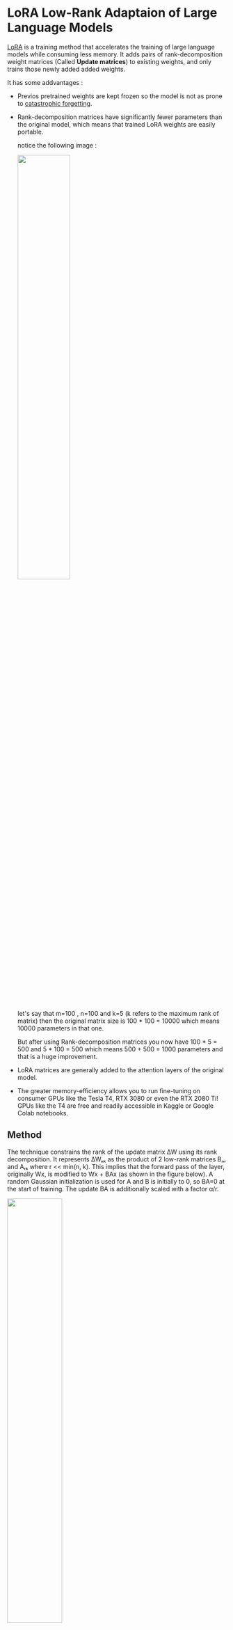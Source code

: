 # LoRA Low-Rank Adaptaion of Large Language Models

[LoRA](https://arxiv.org/abs/2106.09685) is a training method that accelerates the training of large language models while consuming less memory.
It adds pairs of rank-decomposition weight matrices (Called **Update matrices**) to existing weights, and only trains those newly added added weights.

It has some addvantages : 

* Previos pretrained weights are kept frozen so the model is not as prone to [catastrophic forgetting](https://www.pnas.org/doi/10.1073/pnas.1611835114).
* Rank-decomposition matrices have significantly fewer parameters than the original model, which means that trained LoRA weights are easily portable. 

  notice the following image : 

  <img src="https://siddharthsharma1.files.wordpress.com/2023/04/image-31.png" width=50% height=50%>

  let's say that m=100 , n=100 and k=5 (k refers to the maximum rank of matrix) then the original matrix size is 100 * 100 = 10000 which means 10000 parameters in that one.

  But after using Rank-decomposition matrices you now have 100 * 5 = 500 and 5 * 100 = 500 which means 500 + 500 = 1000 parameters and that is a huge improvement.
* LoRA matrices are generally added to the attention layers of the original model. 
* The greater memory-efficiency allows you to run fine-tuning on consumer GPUs like the Tesla T4, RTX 3080 or even the RTX 2080 Ti! GPUs like the T4 are free and readily accessible in Kaggle or Google Colab notebooks.

## Method
The technique constrains the rank of the update matrix ΔW using its rank decomposition. It represents ΔWₙₖ as the product of 2 low-rank matrices Bₙᵣ and Aᵣₖ where r << min(n, k). This implies that the forward pass of the layer, originally Wx, is modified to Wx + BAx (as shown in the figure below). A random Gaussian initialization is used for A and B is initially to 0, so BA=0 at the start of training. The update BA is additionally scaled with a factor α/r.

<img src="https://global-uploads.webflow.com/63f3993d10c2a062a4c9f13c/64649977d084d2b4b66c6492_1*e5pYWjrZR3eA_YbCKu8deQ.png" width=50% height=50%>
